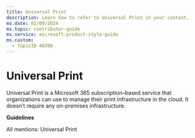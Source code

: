 ```yaml
---
title: Universal Print
description: Learn how to refer to Universal Print in your content.
ms.date: 02/09/2024
ms.topic: contributor-guide
ms.service: microsoft-product-style-guide
ms.custom:
  - TopicID 48398
---
```



# Universal Print

Universal Print is a Microsoft 365 subscription–based service that organizations can use to manage their print infrastructure in the cloud. It doesn’t require any on-premises infrastructure.

**Guidelines**

All mentions: Universal Print
